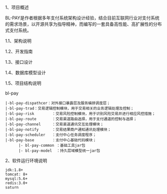 1、项目概述

   BL-PAY是作者根据多年支付系统架构设计经验，结合目前互联网行业对支付系统的需求场景，以开源共享为指导精神，而编写的一套具备高性能、高扩展性的分布式支付系统。

  1.1、架构说明
      
  1.2、开发指南
  
  1.3、接口设计
  
  1.4、数据库模型设计
  
   
  1.5、项目结构说明
  
bl-pay

    |-bl-pay-dispathcer：对外接口暴露层及服务编排调度层；
    |-bl-pay-trad：交易逻辑控制模块，用于交易相关的业务逻辑处理及控制；
    |-bl-pay-risk        ：交易风险控制模块，用于识别风险交易并进行相应风控措施；
    |-bl-pay-route       ：交易渠道路由选择，用于支付通道的控制与选择；
    |-bl-pay-channel     ：交易渠道通讯交互处理模块；
    |-bl-pay-notify      ：交易结果商户通知通讯处理模块；
    |-bl-pay-scheduler   ：支付中心任务调度程序；
    |-bl-pay-base        ：支付中心基础代码模块；
          |- bl-pay-common ：基础工具jar包
          |- bl-pay-model  ：持久层域模型统一jar包
          
2、软件运行环境说明

    jdk:1.8+
    tomcat: 8+
    mysql:5.6+
    redis:3.0+
    saturn